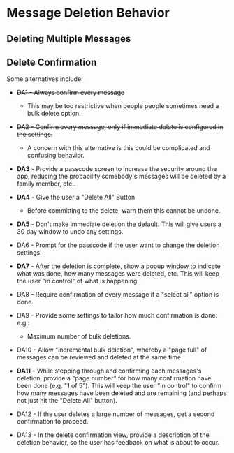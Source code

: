 # Message Deletion Behavior

## Deleting Multiple Messages

## Delete Confirmation

Some alternatives include:

* ~~DA1 - Always confirm every message~~
  * This may be too restrictive when people people sometimes need a bulk delete option.
  
* ~~DA2 - Confirm every message, only if immediate delete is configured in the settings.~~
  * A concern with this alternative is this could be complicated
    and confusing behavior.

* **DA3** - Provide a passcode screen to increase the security around the app, reducing the probability somebody's messages will be deleted by a family member, etc..

* **DA4** - Give the user a "Delete All" Button
  * Before committing to the delete, warn them 
    this cannot be undone.

* **DA5** - Don't make immediate deletion the default. This will give users a 30 day window to undo any settings.

* DA6 - Prompt for the passcode if the user want to change the deletion settings.

* **DA7** - After the deletion is complete, show a popup window
   to indicate what was done, how many messages were deleted,
   etc. This will keep the user "in control" of what is 
   happening.

* DA8 - Require confirmation of every message if a "select all" option is done.

* DA9 - Provide some settings to tailor how much confirmation is done: e.g.:
  * Maximum number of bulk deletions.

* DA10 - Allow "incremental bulk deletion", whereby a "page full" of messages can be reviewed and deleted at the same time.

* **DA11** - While stepping through and confirming each messages's deletion, provide a "page number" for how many confirmation have been done (e.g. "1 of 5"). This will keep the user "in control" to confirm how many messages have been deleted and are remaining (and perhaps not just hit the "Delete All" button).

* DA12 - If the user deletes a large number of messages, get a second confirmation to proceed.

* DA13 - In the delete confirmation view, provide a description of the deletion behavior, so the 
  user has feedback on what is about to occur.


